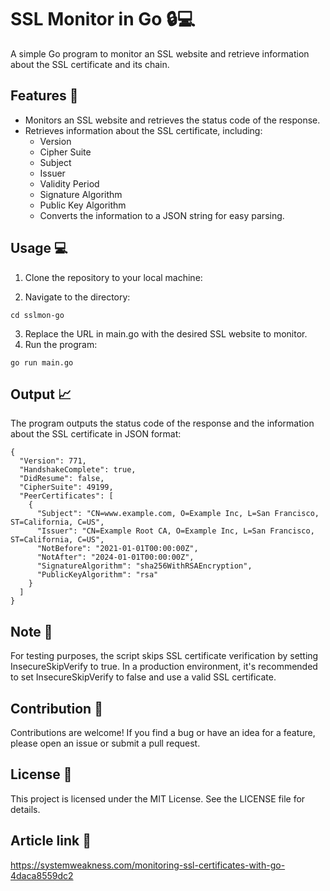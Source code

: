 <!-- @format -->

# SSL Monitor in Go 🔒💻

A simple Go program to monitor an SSL website and retrieve information about the SSL certificate and its chain.

## Features 🎉

- Monitors an SSL website and retrieves the status code of the response.
- Retrieves information about the SSL certificate, including:
  - Version
  - Cipher Suite
  - Subject
  - Issuer
  - Validity Period
  - Signature Algorithm
  - Public Key Algorithm
  - Converts the information to a JSON string for easy parsing.

## Usage 💻

1. Clone the repository to your local machine:

2. Navigate to the directory:

```
cd sslmon-go
```

3. Replace the URL in main.go with the desired SSL website to monitor.
4. Run the program:

```
go run main.go
```

## Output 📈

The program outputs the status code of the response and the information about the SSL certificate in JSON format:

```
{
  "Version": 771,
  "HandshakeComplete": true,
  "DidResume": false,
  "CipherSuite": 49199,
  "PeerCertificates": [
    {
      "Subject": "CN=www.example.com, O=Example Inc, L=San Francisco, ST=California, C=US",
      "Issuer": "CN=Example Root CA, O=Example Inc, L=San Francisco, ST=California, C=US",
      "NotBefore": "2021-01-01T00:00:00Z",
      "NotAfter": "2024-01-01T00:00:00Z",
      "SignatureAlgorithm": "sha256WithRSAEncryption",
      "PublicKeyAlgorithm": "rsa"
    }
  ]
}
```

## Note 📝

For testing purposes, the script skips SSL certificate verification by setting InsecureSkipVerify to true. In a production environment, it's recommended to set InsecureSkipVerify to false and use a valid SSL certificate.

## Contribution 🤝

Contributions are welcome! If you find a bug or have an idea for a feature, please open an issue or submit a pull request.

## License 📄

This project is licensed under the MIT License. See the LICENSE file for details.

## Article link 📝

https://systemweakness.com/monitoring-ssl-certificates-with-go-4daca8559dc2
